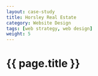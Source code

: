 ```yaml
---
layout: case-study
title: Horsley Real Estate
category: Website Design
tags: [web strategy, web design]
weight: 5
---
```


<h1>{{ page.title }}</h1>
